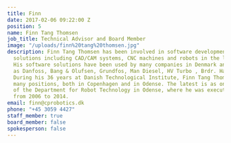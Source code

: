 ```yaml
---
title: Finn
date: 2017-02-06 09:22:00 Z
position: 5
name: Finn Tang Thomsen
job_title: Technical Advisor and Board Member
image: "/uploads/finn%20tang%20thomsen.jpg"
description: Finn Tang Thomsen has been involved in software development for automation
  solutions including CAD/CAM systems, CNC machines and robots in the last 45 years.
  His software solutions have been used by many companies in Denmark and abroad, such
  as Danfoss, Bang & Olufsen, Grundfos, Man Diesel, HV Turbo , Brdr. Hartmann. FLSmidth.
  During his 36 years at Danish Technological Institute, Finn Tang Thomsen has had
  many positions, both in Copenhagen and in Odense. The latest is as one of the founders
  of the Department for Robot Technology in Odense, where he was executive manager
  from 2006 to 2014.
email: finn@cprobotics.dk
phone: "+45 3059 4427"
staff_member: true
board_member: false
spokesperson: false
---
```


